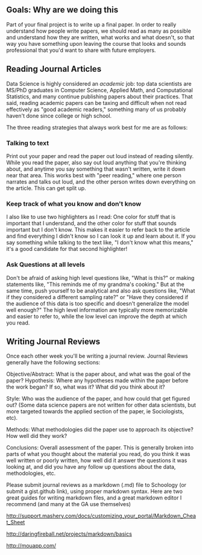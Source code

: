 ## Goals: Why are we doing this
Part of your final project is to write up a final paper. In order to really understand how people write papers, we should read as many as possible and understand how they are written, what works and what doesn't, so that way you have something upon leaving the course that looks and sounds professional that you'd want to share with future employers. 

## Reading Journal Articles
Data Science is highly considered an _academic_ job: top data scientists are MS/PhD graduates in Computer Science, Applied Math, and Computational Statistics, and many continue publishing papers about their practices. That said, reading academic papers can be taxing and difficult when not read effectively as "good academic readers," something many of us probably haven't done since college or high school.

The three reading strategies that always work best for me are as follows:
### Talking to text
Print out your paper and read the paper out loud instead of reading silently. While you read the paper, also say out loud anything that you're thinking about, and anytime you say something that wasn't written, write it down near that area. This works best with "peer reading," where one person narrates and talks out loud, and the other person writes down everything on the article. This can get split up.

### Keep track of what you know and don't know
I also like to use two highlighters as I read: One color for stuff that is important that I understand, and the other color for stuff that sounds important but I don't know. This makes it easier to refer back to the article and find everything I didn't know so I can look it up and learn about it. If you say something while talking to the text like, "I don't know what this means," it's a good candidate for that second highlighter!

### Ask Questions at all levels
Don't be afraid of asking high level questions like, "What is this?" or making statements like, "This reminds me of my grandma's cooking." But at the same time, push yourself to be analytical and also ask questions like, "What if they considered a different sampling rate?" or "Have they considered if the audience of this data is too specific and doesn't generalize the model well enough?" The high level information are typically more memorizable and easier to refer to, while the low level can improve the depth at which you read.

## Writing Journal Reviews
Once each other week you'll be writing a journal review. Journal Reviews generally have the following sections:

Objective/Abstract: What is the paper about, and what was the goal of the paper?
Hypothesis: Where any hypotheses made within the paper before the work began? If so, what was it? What did you think about it?

Style: Who was the audience of the paper, and how could that get figured out? (Some data science papers are not written for other data scientists, but more targeted towards the applied section of the paper, ie Sociologists, etc).

Methods: What methodologies did the paper use to approach its objective? How well did they work?

Conclusions: Overall assessment of the paper. This is generally broken into parts of what you thought about the material you read, do you think it was well written or poorly written, how well did it answer the questions it was looking at, and did you have any follow up questions about the data, methodologies, etc.


Please submit journal reviews as a markdown (.md) file to Schoology (or submit a gist.github link), using proper markdown syntax.
Here are two great guides for writing markdown files, and a great markdown editor I recommend (and many at the GA use themselves)

http://support.mashery.com/docs/customizing_your_portal/Markdown_Cheat_Sheet

http://daringfireball.net/projects/markdown/basics

http://mouapp.com/